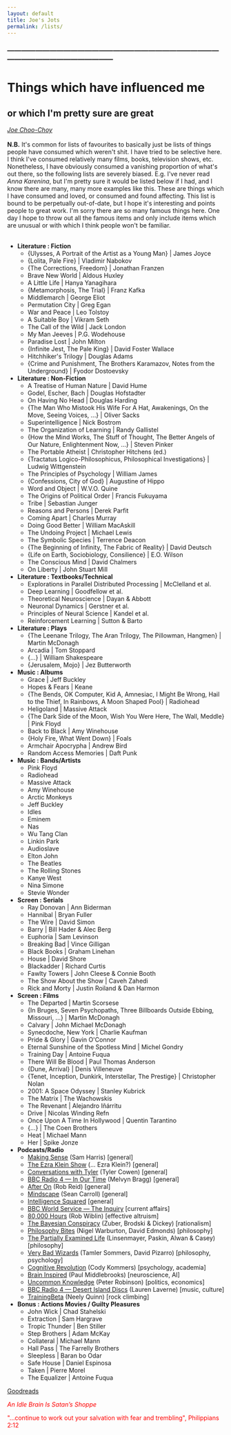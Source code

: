 ```yaml
---
layout: default
title: Joe's Jots
permalink: /lists/
---
```


<!-- <h1 class="mt-5" itemprop="name headline">{{ page.title | escape }}</h1> -->
<!-- <a href="#test_linked_text">Test link.</a> -->

### —————————————————————————————————————————————
# Things which have influenced me 
## or which I'm pretty sure are great
<i><a href="https://jchooch.github.io/"> Joe Choo-Choy </a></i>
<br>
<br>
<b>N.B.</b> It's common for lists of favourites to basically just be lists of things people have consumed which weren't shit. I have tried to be selective here. I think I've consumed relatively many films, books, television shows, etc. Nonetheless, I have obviously consumed a vanishing proportion of what's out there, so the following lists are severely biased. E.g. I've never read <i>Anna Karenina</i>, but I'm pretty sure it would be listed below if I had, and I know there are many, many more examples like this. These are things which I have consumed and loved, or consumed and found affecting. This list is bound to be perpetually out-of-date, but I hope it's interesting and points people to great work. I'm sorry there are so many famous things here. One day I hope to throw out all the famous items and only include items which are unusual or with which I think people won't be familiar.
<br>
<br>

* <b>Literature : Fiction</b>
    - {Ulysses, A Portrait of the Artist as a Young Man} &#124; James Joyce
    - {Lolita, Pale Fire} &#124; Vladimir Nabokov
    - {The Corrections, Freedom} &#124; Jonathan Franzen
    - Brave New World &#124; Aldous Huxley
    - A Little Life &#124; Hanya Yanagihara
    - {Metamorphosis, The Trial} &#124; Franz Kafka
    - Middlemarch &#124; George Eliot
    - Permutation City &#124; Greg Egan
    - War and Peace &#124; Leo Tolstoy
    - A Suitable Boy &#124; Vikram Seth
    - The Call of the Wild &#124; Jack London
    - My Man Jeeves &#124; P.G. Wodehouse
    - Paradise Lost &#124; John Milton
    - {Infinite Jest, The Pale King} &#124; David Foster Wallace
    - Hitchhiker's Trilogy &#124; Douglas Adams
    - {Crime and Punishment, The Brothers Karamazov, Notes from the Underground} &#124; Fyodor Dostoevsky
* <b>Literature : Non-Fiction</b>
    - A Treatise of Human Nature &#124; David Hume
    - Godel, Escher, Bach &#124; Douglas Hofstadter
    - On Having No Head &#124; Douglas Harding
    - {The Man Who Mistook His Wife For A Hat, Awakenings, On the Move, Seeing Voices, ...} &#124; Oliver Sacks
    - Superintelligence &#124; Nick Bostrom
    - The Organization of Learning &#124; Randy Gallistel
    - {How the Mind Works, The Stuff of Thought, The Better Angels of Our Nature, Enlightenment Now, ...} &#124; Steven Pinker
    - The Portable Atheist &#124; Christopher Hitchens (ed.)
    - {Tractatus Logico-Philosophicus, Philosophical Investigations} &#124; Ludwig Wittgenstein
    - The Principles of Psychology &#124; William James
    - {Confessions, City of God} &#124; Augustine of Hippo
    - Word and Object &#124; W.V.O. Quine
    - The Origins of Political Order &#124; Francis Fukuyama
    - Tribe &#124; Sebastian Junger
    - Reasons and Persons &#124; Derek Parfit
    - Coming Apart &#124; Charles Murray
    - Doing Good Better &#124; William MacAskill
    - The Undoing Project &#124; Michael Lewis
    - The Symbolic Species &#124; Terrence Deacon
    - {The Beginning of Infinity, The Fabric of Reality} &#124; David Deutsch
    - {Life on Earth, Sociobiology, Consilience} &#124; E.O. Wilson
    - The Conscious Mind &#124; David Chalmers
    - On Liberty &#124; John Stuart Mill
* <b>Literature : Textbooks/Technical</b>
    - Explorations in Parallel Distributed Processing &#124; McClelland et al.
    - Deep Learning &#124; Goodfellow et al.
    - Theoretical Neuroscience &#124; Dayan & Abbott
    - Neuronal Dynamics &#124; Gerstner et al.
    - Principles of Neural Science &#124; Kandel et al.
    - Reinforcement Learning &#124; Sutton & Barto
* <b>Literature : Plays</b>
    - {The Leenane Trilogy, The Aran Trilogy, The Pillowman, Hangmen} &#124; Martin McDonagh
    - Arcadia &#124; Tom Stoppard
    - {...} &#124; William Shakespeare
    - {Jerusalem, Mojo} &#124; Jez Butterworth
* <b>Music : Albums</b>
    - Grace &#124; Jeff Buckley
    - Hopes & Fears &#124; Keane
    - {The Bends, OK Computer, Kid A, Amnesiac, I Might Be Wrong, Hail to the Thief, In Rainbows, A Moon Shaped Pool} &#124; Radiohead
    - Heligoland &#124; Massive Attack
    - {The Dark Side of the Moon, Wish You Were Here, The Wall, Meddle} &#124; Pink Floyd
    - Back to Black &#124; Amy Winehouse
    - {Holy Fire, What Went Down} &#124; Foals
    - Armchair Apocrypha &#124; Andrew Bird
    - Random Access Memories &#124; Daft Punk
* <b>Music : Bands/Artists</b>
    - Pink Floyd
    - Radiohead
    - Massive Attack
    - Amy Winehouse
    - Arctic Monkeys
    - Jeff Buckley
    - Idles
    - Eminem
    - Nas
    - Wu Tang Clan
    - Linkin Park
    - Audioslave
    - Elton John
    - The Beatles
    - The Rolling Stones
    - Kanye West
    - Nina Simone
    - Stevie Wonder
* <b>Screen : Serials</b>
    - Ray Donovan &#124; Ann Biderman
    - Hannibal &#124; Bryan Fuller
    - The Wire &#124; David Simon
    - Barry &#124; Bill Hader & Alec Berg
    - Euphoria &#124; Sam Levinson
    - Breaking Bad &#124; Vince Gilligan
    - Black Books &#124; Graham Linehan
    - House &#124; David Shore
    - Blackadder &#124; Richard Curtis
    - Fawlty Towers &#124; John Cleese & Connie Booth
    - The Show About the Show &#124; Caveh Zahedi
    - Rick and Morty &#124; Justin Roiland & Dan Harmon
* <b>Screen : Films</b>
    - The Departed &#124; Martin Scorsese
    - {In Bruges, Seven Psychopaths, Three Billboards Outside Ebbing, Missouri, ...} &#124; Martin McDonagh
    - Calvary &#124; John Michael McDonagh
    - Synecdoche, New York &#124; Charlie Kaufman
    - Pride & Glory &#124; Gavin O'Connor
    - Eternal Sunshine of the Spotless Mind &#124; Michel Gondry
    - Training Day &#124; Antoine Fuqua
    - There Will Be Blood &#124; Paul Thomas Anderson
    - {Dune, Arrival} &#124; Denis Villeneuve
    - {Tenet, Inception, Dunkirk, Interstellar, The Prestige} &#124; Christopher Nolan
    - 2001: A Space Odyssey &#124; Stanley Kubrick
    - The Matrix &#124; The Wachowskis
    - The Revenant &#124; Alejandro Iñárritu
    - Drive &#124; Nicolas Winding Refn
    - Once Upon A Time In Hollywood &#124; Quentin Tarantino
    - {...} &#124; The Coen Brothers
    - Heat &#124; Michael Mann
    - Her &#124; Spike Jonze
* <b>Podcasts/Radio</b>
    - <a href="https://www.samharris.org/podcasts">Making Sense</a> (Sam Harris) [general]
    - <a href="https://www.nytimes.com/column/ezra-klein-podcast">The Ezra Klein Show</a> (... Ezra Klein?) [general]
    - <a href="https://conversationswithtyler.com/">Conversations with Tyler</a> (Tyler Cowen) [general]
    - <a href="https://www.bbc.co.uk/programmes/b006qnmr">BBC Radio 4 — In Our Time</a> (Melvyn Bragg) [general]
    - <a href="https://after-on.com/">After On</a> (Rob Reid) [general]
    - <a href="https://www.preposterousuniverse.com/podcast/">Mindscape</a> (Sean Carroll) [general]
    - <a href="https://www.intelligencesquared.com/podcasts/">Intelligence Squared</a> [general]
    - <a href="https://www.bbc.co.uk/programmes/p029399x">BBC World Service — The Inquiry</a> [current affairs]
    - <a href="https://80000hours.org/podcast/">80,000 Hours</a> (Rob Wiblin) [effective altruism]
    - <a href="https://www.thebayesianconspiracy.com/">The Bayesian Conspiracy</a> (Zuber, Brodski & Dickey) [rationalism]
    - <a href="https://philosophybites.com/">Philosophy Bites</a> (Nigel Warburton, David Edmonds) [philosophy]
    - <a href="https://partiallyexaminedlife.com/">The Partially Examined Life</a> (Linsenmayer, Paskin, Alwan & Casey) [philosophy]
    - <a href="https://www.verybadwizards.com/">Very Bad Wizards</a> (Tamler Sommers, David Pizarro) [philosophy, psychology]
    - <a href="https://www.codykommers.com/podcast">Cognitive Revolution</a> (Cody Kommers) [psychology, academia]
    - <a href="https://braininspired.co/">Brain Inspired</a> (Paul Middlebrooks) [neuroscience, AI]
    - <a href="https://www.hoover.org/publications/uncommon-knowledge">Uncommon Knowledge</a> (Peter Robinson) [politics, economics]
    - <a href="https://www.bbc.co.uk/programmes/b006qnmr">BBC Radio 4 — Desert Island Discs</a> (Lauren Laverne) [music, culture]
    - <a href="https://www.trainingbeta.com/trainingbeta-podcast/">TrainingBeta</a> (Neely Quinn) [rock climbing]
* <b>Bonus : Actions Movies / Guilty Pleasures</b>
    - John Wick &#124; Chad Stahelski
    - Extraction &#124; Sam Hargrave
    - Tropic Thunder &#124; Ben Stiller
    - Step Brothers &#124; Adam McKay
    - Collateral &#124; Michael Mann
    - Hall Pass &#124; The Farrelly Brothers
    - Sleepless &#124; Baran bo Odar
    - Safe House &#124; Daniel Espinosa
    - Taken &#124; Pierre Morel
    - The Equalizer &#124; Antoine Fuqua
<!---
* <b>Filmmakers/Musicians/Artists</b>
    - Martin Scorsese
    - Nicolas Winding Refn
    - Bo Burnham
    - Thom Yorke
    - Aphex Twin
    - Floating Points
    - Young Fathers
    - Massive Attack
    - Flying Lotus
    - Four Tet
    - Boards of Canada
    - Brian Eno
* <b>Novelists/Playwrights/Narrativists</b>
    - Kurt Vonnegut
    - Margaret Atwood
    - Karl Ove Knausgaard
* <b>Journalists/Commentators/Critics</b>
    - Christopher Hitchens
    - Adam Gopnik
    - Will Self
* <b>Expositors/Scientists/Philosophers</b>
    - Sam Harris
    - Sean Carroll
    - Ed Yong
    - Carl Zimmer
* <b>Researchers/Intellectuals I Find Impressive</b>
Neuroscience
    Carsen Stringer
    Karl Friston
    Christof Koch
    Karl Deisseroth
Genetics
    Robert Plomin
    David Reich
Technology
    Adam Marblestone
    Sebastian Seung
    Ed Boyden
Cognitive Science / AI
    Josh Tenenbaum
    Sam Gershman
    Yann LeCun
    Geoffrey Hinton
    Yoshua Bengio
    Pieter Abbeel
    Chris Eliasmith
    Stuart Russell
    Daphne Koller
    Terry Sejnowski
Social Science / Humanities
    Hayden Wilkinson
    Daniel Kahneman
--->

<a href="https://www.goodreads.com/user/show/23882279-joe">Goodreads</a>

<p size="-2" style="color:red"><i>An Idle Brain Is Satan’s Shoppe</i></p>
<p size="-2" style="color:red">"...continue to work out your salvation with fear and trembling", Philippians 2:12 </p>
 
<!-- <a id="test_linked_text">Test linked text.</a> -->






